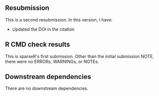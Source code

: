 ## Resubmission
This is a second resubmission. In this version, I have:

* Updated the DOI in the citation

## R CMD check results
This is sparseR's first submission.
Other than the initial submission NOTE,
there were no ERRORs, WARNINGs, or NOTEs.

## Downstream dependencies

There are no downstream dependencies.
